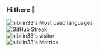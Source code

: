### Hi there 👋
![nibilin33's Most used languages](https://github-readme-stats.vercel.app/api/top-langs/?username=nibilin33&layout=compact&hide_border=true&langs_count=10)   
[![GitHub Streak](https://github-readme-streak-stats.herokuapp.com/?user=nibilin33)](https://git.io/streak-stats)   
![nibilin33's visitor](https://visitor-badge.glitch.me/badge?page_id=nibilin33)   
![nibilin33's Metrics](https://metrics.lecoq.io/nibilin33?template=classic&config.timezone=Africa%2FMogadishu)

<!--
**nibilin33/nibilin33** is a ✨ _special_ ✨ repository because its `README.md` (this file) appears on your GitHub profile.

Here are some ideas to get you started:

- 🔭 I’m currently working on ...
- 🌱 I’m currently learning ...
- 👯 I’m looking to collaborate on ...
- 🤔 I’m looking for help with ...
- 💬 Ask me about ...
- 📫 How to reach me: ...
- 😄 Pronouns: ...
- ⚡ Fun fact: ...
-->
